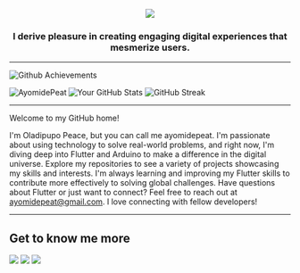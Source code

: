 <p align="center">
  <img src="https://capsule-render.vercel.app/api?text=Hi 👋, I'm Peace&animation=fadeIn&type=waving&color=gradient&height=100"/>
</p>

<h3 align="center">I derive pleasure in creating engaging digital experiences that mesmerize users. </h3>

---


![Github Achievements](https://github-profile-trophy.vercel.app/?username=AyomidePeat&theme=radical&row=1&column=7&margin-w=15&margin-h=15&no-bg=true&no-frame=true)
<p><img align="left" src="https://github-readme-stats.vercel.app/api/top-langs?username=AyomidePeat&show_icons=true&locale=en&layout=compact&theme=onedark" alt="AyomidePeat" /></p>

![Your GitHub Stats](https://github-readme-stats.vercel.app/api?username=AyomidePeat&show_icons=true&theme=radical)
![GitHub Streak](https://github-readme-streak-stats.herokuapp.com/?user=AyomidePeat&theme=radical)


---
Welcome to my GitHub home!

I'm Oladipupo Peace, but you can call me ayomidepeat. I'm passionate about using technology to solve real-world problems, and right now, I'm diving deep into Flutter and Arduino to make a difference in the digital universe. Explore my repositories to see a variety of projects showcasing my skills and interests. I'm always learning and improving my Flutter skills to contribute more effectively to solving global challenges. Have questions about Flutter or just want to connect? Feel free to reach out at ayomidepeat@gmail.com. I love connecting with fellow developers!

---

## Get to know me more

![](https://img.shields.io/twitter/follow/ayomidePeat__?logo=twitter&style=for-the-badge)
![](https://img.shields.io/github/followers/AyomidePeat?logo=github&style=for-the-badge)
[![](https://img.shields.io/badge/Medium-12100E?style=for-the-badge&logo=medium&logoColor=white)](https://medium.com/@ayomidepeat)

<!---
AyomidePeat/AyomidePeat is a ✨ special ✨ repository because its `README.md` (this file) appears on your GitHub profile.
You can click thePreview link to take a look at your changes.
--->
